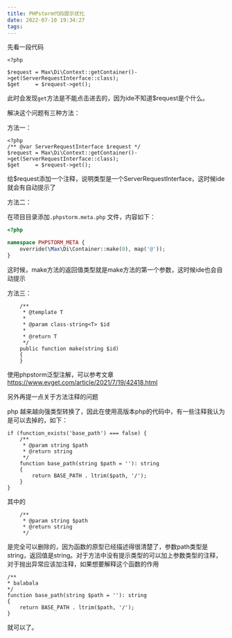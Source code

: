 ```yaml
---
title: PHPstorm代码提示优化
date: 2022-07-10 19:34:27
tags:
---
```


先看一段代码

```
<?php

$request = Max\Di\Context::getContainer()->get(ServerRequestInterface::class);
$get     = $request->get();
```

此时会发现`get`方法是不能点击进去的，因为ide不知道$request是个什么。

解决这个问题有三种方法：

方法一：

```
<?php
/** @var ServerRequestInterface $request */
$request = Max\Di\Context::getContainer()->get(ServerRequestInterface::class);
$get     = $request->get();
```

给$request添加一个注释，说明类型是一个ServerRequestInterface，这时候ide就会有自动提示了

方法二：

在项目目录添加`.phpstorm.meta.php` 文件，内容如下：
```php
<?php

namespace PHPSTORM_META {
    override(\Max\Di\Container::make(0), map('@'));
}
```

这时候，make方法的返回值类型就是make方法的第一个参数，这时候ide也会自动提示

方法三：

```
	/**
     * @template T
     *
     * @param class-string<T> $id
     *
     * @return T
     */
    public function make(string $id)
    {
    }

```

使用phpstorm泛型注解，可以参考文章 https://www.evget.com/article/2021/7/19/42418.html

另外再提一点关于方法注释的问题

php 越来越向强类型转换了，因此在使用高版本php的代码中，有一些注释我认为是可以去掉的，如下：
```
if (function_exists('base_path') === false) {
    /**
     * @param string $path
     * @return string
     */
    function base_path(string $path = ''): string
    {
        return BASE_PATH . ltrim($path, '/');
    }
}
```

其中的
```
    /**
     * @param string $path
     * @return string
     */
```

是完全可以删除的，因为函数的原型已经描述得很清楚了，参数path类型是string，返回值是string。对于方法中没有提示类型的可以加上参数类型的注释，对于抛出异常应该加注释，如果想要解释这个函数的作用

```
/**
* balabala
*/
function base_path(string $path = ''): string
{
	return BASE_PATH . ltrim($path, '/');
}
```

就可以了。